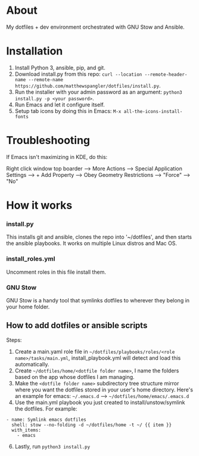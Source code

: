 # About

My dotfiles + dev environment orchestrated with GNU Stow and Ansible.

# Installation

1) Install Python 3, ansible, pip, and git.
2) Download install.py from this repo: ```curl --location --remote-header-name --remote-name https://github.com/matthewspangler/dotfiles/install.py```.
3) Run the installer with your admin password as an argument: ```python3 install.py -p <your password>```.
4) Run Emacs and let it configure itself.
5) Setup tab icons by doing this in Emacs: ```M-x all-the-icons-install-fonts```

# Troubleshooting

If Emacs isn't maximizing in KDE, do this:

Right click window top boarder --> More Actions --> Special Application Settings --> + Add Property --> Obey Geometry Restrictions --> "Force" --> "No"

# How it works

### install.py
This installs git and ansible, clones the repo into '~/dotfiles', and then starts the ansible playbooks. It works on multiple Linux distros and Mac OS.

### install_roles.yml
Uncomment roles in this file install them.

### GNU Stow
GNU Stow is a handy tool that symlinks dotfiles to wherever they belong in your home folder.

## How to add dotfiles or ansible scripts

Steps:
1) Create a main.yaml role file in ```~/dotfiles/playbooks/roles/<role name>/tasks/main.yml```, install_playbook.yml will detect and load this automatically.
2) Create ```~/dotfiles/home/<dotfile folder name>```, I name the folders based on the app whose dotfiles I am managing.
3) Make the ```<dotfile folder name>``` subdirectory tree structure mirror where you want the dotfiles stored in your user's home directory. Here's an example for emacs: ```~/.emacs.d``` --> ```~/dotfiles/home/emacs/.emacs.d```
4) Use the main.yml playbook you just created to install/unstow/symlink the dotfiles. For example:
```
- name: Symlink emacs dotfiles
  shell: stow --no-folding -d ~/dotfiles/home -t ~/ {{ item }}
  with_items:
    - emacs
```
6) Lastly, run ```python3 install.py```